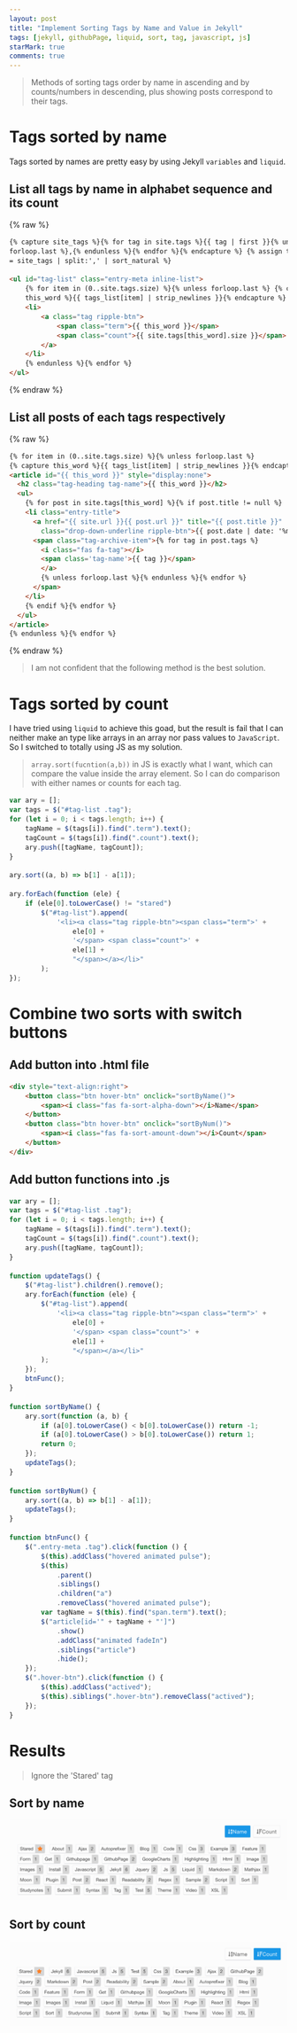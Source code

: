 ```yaml
---
layout: post
title: "Implement Sorting Tags by Name and Value in Jekyll"
tags: [jekyll, githubPage, liquid, sort, tag, javascript, js]
starMark: true
comments: true
---
```


> Methods of sorting tags order by name in ascending and by counts/numbers in descending, plus showing posts correspond to their tags.

# Tags sorted by name

Tags sorted by names are pretty easy by using Jekyll `variables` and `liquid`.

## List all tags by name in alphabet sequence and its count

{% raw %}

```html
{% capture site_tags %}{% for tag in site.tags %}{{ tag | first }}{% unless
forloop.last %},{% endunless %}{% endfor %}{% endcapture %} {% assign tags_list
= site_tags | split:',' | sort_natural %}

<ul id="tag-list" class="entry-meta inline-list">
    {% for item in (0..site.tags.size) %}{% unless forloop.last %} {% capture
    this_word %}{{ tags_list[item] | strip_newlines }}{% endcapture %}
    <li>
        <a class="tag ripple-btn">
            <span class="term">{{ this_word }}</span>
            <span class="count">{{ site.tags[this_word].size }}</span>
        </a>
    </li>
    {% endunless %}{% endfor %}
</ul>
```

{% endraw %}

## List all posts of each tags respectively

{% raw %}

```html
{% for item in (0..site.tags.size) %}{% unless forloop.last %}
{% capture this_word %}{{ tags_list[item] | strip_newlines }}{% endcapture %}
<article id="{{ this_word }}" style="display:none">
  <h2 class="tag-heading tag-name">{{ this_word }}</h2>
  <ul>
    {% for post in site.tags[this_word] %}{% if post.title != null %}
    <li class="entry-title">
      <a href="{{ site.url }}{{ post.url }}" title="{{ post.title }}"
        class="drop-down-underline ripple-btn">{{ post.date | date: '%m/%d/%Y' }} ---- {{ post.title }}</a>
      <span class="tag-archive-item">{% for tag in post.tags %}
        <i class="fas fa-tag"></i>
        <span class='tag-name'>{{ tag }}</span>
        </a>
        {% unless forloop.last %}{% endunless %}{% endfor %}
      </span>
    </li>
    {% endif %}{% endfor %}
  </ul>
</article>
{% endunless %}{% endfor %}
```

{% endraw %}

> I am not confident that the following method is the best solution.

# Tags sorted by count

I have tried using `liquid` to achieve this goad, but the result is fail that I can neither make an type like arrays in an array nor pass values to `JavaScript`. So I switched to totally using JS as my solution.

> `array.sort(fucntion(a,b))` in JS is exactly what I want, which can compare the value inside the array element. So I can do comparison with either names or counts for each tag.

```javascript
var ary = [];
var tags = $("#tag-list .tag");
for (let i = 0; i < tags.length; i++) {
    tagName = $(tags[i]).find(".term").text();
    tagCount = $(tags[i]).find(".count").text();
    ary.push([tagName, tagCount]);
}

ary.sort((a, b) => b[1] - a[1]);

ary.forEach(function (ele) {
    if (ele[0].toLowerCase() != "stared")
        $("#tag-list").append(
            '<li><a class="tag ripple-btn"><span class="term">' +
                ele[0] +
                '</span> <span class="count">' +
                ele[1] +
                "</span></a></li>"
        );
});
```

# Combine two sorts with switch buttons

## Add button into .html file

```html
<div style="text-align:right">
    <button class="btn hover-btn" onclick="sortByName()">
        <span><i class="fas fa-sort-alpha-down"></i>Name</span>
    </button>
    <button class="btn hover-btn" onclick="sortByNum()">
        <span><i class="fas fa-sort-amount-down"></i>Count</span>
    </button>
</div>
```

## Add button functions into .js

```javascript
var ary = [];
var tags = $("#tag-list .tag");
for (let i = 0; i < tags.length; i++) {
    tagName = $(tags[i]).find(".term").text();
    tagCount = $(tags[i]).find(".count").text();
    ary.push([tagName, tagCount]);
}

function updateTags() {
    $("#tag-list").children().remove();
    ary.forEach(function (ele) {
        $("#tag-list").append(
            '<li><a class="tag ripple-btn"><span class="term">' +
                ele[0] +
                '</span> <span class="count">' +
                ele[1] +
                "</span></a></li>"
        );
    });
    btnFunc();
}

function sortByName() {
    ary.sort(function (a, b) {
        if (a[0].toLowerCase() < b[0].toLowerCase()) return -1;
        if (a[0].toLowerCase() > b[0].toLowerCase()) return 1;
        return 0;
    });
    updateTags();
}

function sortByNum() {
    ary.sort((a, b) => b[1] - a[1]);
    updateTags();
}

function btnFunc() {
    $(".entry-meta .tag").click(function () {
        $(this).addClass("hovered animated pulse");
        $(this)
            .parent()
            .siblings()
            .children("a")
            .removeClass("hovered animated pulse");
        var tagName = $(this).find("span.term").text();
        $("article[id='" + tagName + "']")
            .show()
            .addClass("animated fadeIn")
            .siblings("article")
            .hide();
    });
    $(".hover-btn").click(function () {
        $(this).addClass("actived");
        $(this).siblings(".hover-btn").removeClass("actived");
    });
}
```

# Results

> Ignore the 'Stared' tag

## Sort by name

![](https://github.com/Lei1025/ImgRepo/blob/master/myblog/WX20190331-041828@2x.png?raw=true)

## Sort by count

![](https://github.com/Lei1025/ImgRepo/blob/master/myblog/WX20190331-041840@2x.png?raw=true)
